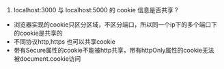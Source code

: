 1. localhost:3000 与 localhost:5000 的 cookie 信息是否共享 ?
  - 浏览器实现的cookie只区分区域，不区分端口，所以同一个ip下的多个端口下的cookie是共享的
  - 不同协议http,https 也可以共享cookie
  - 带有Secure属性的cookie不能被http共享，带有httpOnly属性的cookie无法被document.cookie访问